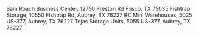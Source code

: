 Sam Roach Business Center, 12750 Preston Rd Frisco, TX 75035
Fishtrap Storage, 10550 Fishtrap Rd, Aubrey, TX 76227
RC Mini Warehouses, 5025 US-377, Aubrey, TX 76227
Tejas Storage Units, 5055 US-377, Aubrey, TX 76227
